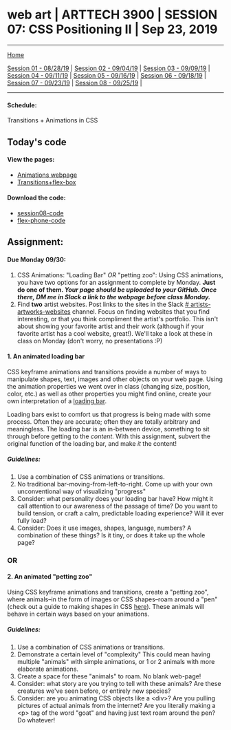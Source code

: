 # web art | ARTTECH 3900 | SESSION 07: CSS Positioning II | Sep 23, 2019
___
<a href="../">Home</a><br>

<a href="https://dougrosman.github.io/saic-webart-fa19/lectures/session01">Session 01 - 08/28/19</a> |
<a href="https://dougrosman.github.io/saic-webart-fa19/lectures/session02">Session 02 - 09/04/19</a> |
<a href="https://dougrosman.github.io/saic-webart-fa19/lectures/session03">Session 03 - 09/09/19</a> |
<a href="https://dougrosman.github.io/saic-webart-fa19/lectures/session04">Session 04 - 09/11/19</a> |
<a href="https://dougrosman.github.io/saic-webart-fa19/lectures/session05">Session 05 - 09/16/19</a> |
<a href="https://dougrosman.github.io/saic-webart-fa19/lectures/session06">Session 06 - 09/18/19</a> |
<a href="https://dougrosman.github.io/saic-webart-fa19/lectures/session07">Session 07 - 09/23/19</a> |
<a href="https://dougrosman.github.io/saic-webart-fa19/lectures/session08">Session 08 - 09/25/19</a> |

___

#### Schedule:
Transitions + Animations in CSS

## Today's code
#### View the pages:
* <a href="https://dougrosman.github.io/saic-webart-fa19/code/session08/transitions.html" target="blank">Animations webpage</a>
* <a href="https://dougrosman.github.io/saic-webart-fa19/code/session06/flex-phone-triggers.html" target="blank">Transitions+flex-box</a>
#### Download the code:
* <a href="https://dougrosman.github.io/saic-webart-fa19/downloads/session08-code.zip">session08-code</a>
* <a href="https://dougrosman.github.io/saic-webart-fa19/downloads/flex-phone-code.zip">flex-phone-code</a>



## Assignment:
#### Due Monday 09/30:
1. CSS Animations: "Loading Bar" _OR_ "petting zoo":
    Using CSS animations, you have two options for an assignment to complete by Monday. **Just do one of them. _Your page should be uploaded to your GitHub. Once there, DM me in Slack a link to the webpage before class Monday._**
2. Find **two** artist websites. Post links to the sites in the Slack <a href="https://saic-webart-fa19.slack.com/messages/CMVBT9RGX" target="blank"># artists-artworks-websites</a> channel. Focus on finding websites that you find interesting, or that you think compliment the artist's portfolio. This isn't about showing your favorite artist and their work (although if your favorite artist has a cool website, great!). We'll take a look at these in class on Monday (don't worry, no presentations :P)

#### 1. An animated loading bar
CSS keyframe animations and transitions provide a number of ways to manipulate shapes, text, images and other objects on your web page. Using the animation properties we went over in class (changing size, position, color, etc.) as well as other properties you might find online, create your own interpretation of a <a href="https://giphy.com/search/loading-bar" target="_blank">loading bar</a>.

Loading bars exist to comfort us that progress is being made with some process. Often they are accurate; often they are totally arbitrary and meaningless. The loading bar is an in-between device, something to sit through before getting to the _content_. With this assignment, subvert the original function of the loading bar, and make _it_ the content!
##### Guidelines:
1. Use a combination of CSS animations or transitions.
1. No traditional bar-moving-from-left-to-right. Come up with your own unconventional way of visualizing "progress"
1. Consider: what personality does your loading bar have? How might it call attention to our awareness of the passage of time? Do you want to build tension, or craft a calm, predictable loading experience? Will it ever fully load?
1. Consider: Does it use images, shapes, language, numbers? A combination of these things? Is it tiny, or does it take up the whole page?

### OR

#### 2. An animated "petting zoo"
Using CSS keyframe animations and transitions, create a "petting zoo", where animals–in the form of images or CSS shapes–roam around a "pen" (check out a guide to making shapes in CSS <a href="https://css-tricks.com/the-shapes-of-css/" target="blank">here</a>). These animals will behave in certain ways based on your animations.
##### Guidelines:
1. Use a combination of CSS animations or transitions.
1. Demonstrate a certain level of "complexity" This could mean having multiple "animals" with simple animations, or 1 or 2 animals with more elaborate animations.
1. Create a space for these "animals" to roam. No blank web-page!
1. Consider: what story are you trying to tell with these animals? Are these creatures we've seen before, or entirely new species?
1. Consider: are you animating CSS objects like a &lt;div&gt;? Are you pulling pictures of actual animals from the internet? Are you literally making a &lt;p&gt; tag of the word "goat" and having just text roam around the pen? Do whatever!
